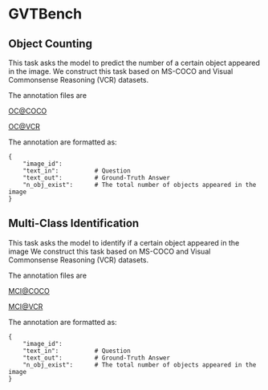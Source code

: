 # GVTBench

## Object Counting
This task asks the model to predict the number of a certain object appeared in the image. 
We construct this task based on MS-COCO and Visual Commonsense Reasoning (VCR) datasets.

The annotation files are

[OC@COCO](coco_oc.json)

[OC@VCR](vcr_oc.json)

The annotation are formatted as: 
```
{
    "image_id": 
    "text_in":          # Question
    "text_out":         # Ground-Truth Answer
    "n_obj_exist":      # The total number of objects appeared in the image
}
```

## Multi-Class Identification
This task asks the model to identify if a certain object appeared in the image
We construct this task based on MS-COCO and Visual Commonsense Reasoning (VCR) datasets.

The annotation files are

[MCI@COCO](coco_mci.json)

[MCI@VCR](vcr_mci.json)

The annotation are formatted as: 
```
{
    "image_id": 
    "text_in":          # Question
    "text_out":         # Ground-Truth Answer
    "n_obj_exist":      # The total number of objects appeared in the image
}
```

